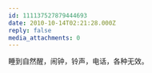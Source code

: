 ```yaml
---
id: 111137527879444693
date: 2010-10-14T02:21:28.000Z
reply: false
media_attachments: 0
---
```


睡到自然醒，闹钟，铃声，电话，各种无效。

